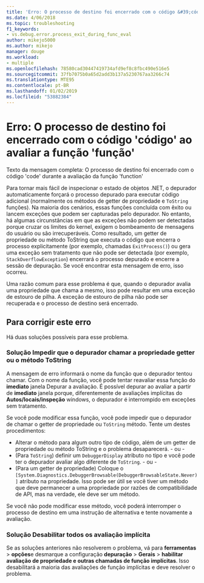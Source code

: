 ```yaml
---
title: 'Erro: O processo de destino foi encerrado com o código &#39;código&#39; ao avaliar a função &#39;função&#39; | Microsoft Docs'
ms.date: 4/06/2018
ms.topic: troubleshooting
f1_keywords:
- vs.debug.error.process_exit_during_func_eval
author: mikejo5000
ms.author: mikejo
manager: douge
ms.workload:
- multiple
ms.openlocfilehash: 78580cad30447419734afd9ef8c8fbc490e516e5
ms.sourcegitcommit: 37fb7075b0a65d2add3b137a5230767aa3266c74
ms.translationtype: MTE95
ms.contentlocale: pt-BR
ms.lasthandoff: 01/02/2019
ms.locfileid: "53882384"
---
```

# <a name="error-the-target-process-exited-with-code-39code39-while-evaluating-the-function-39function39"></a>Erro: O processo de destino foi encerrado com o código &#39;código&#39; ao avaliar a função &#39;função&#39;

Texto da mensagem completa: O processo de destino foi encerrado com o código 'code' durante a avaliação da função 'function'

Para tornar mais fácil de inspecionar o estado de objetos .NET, o depurador automaticamente forçará o processo depurado para executar código adicional (normalmente os métodos de getter de propriedade e `ToString` funções). Na maioria dos cenários, essas funções concluída com êxito ou lancem exceções que podem ser capturadas pelo depurador. No entanto, há algumas circunstâncias em que as exceções não podem ser detectadas porque cruzar os limites do kernel, exigem o bombeamento de mensagens do usuário ou são irrecuperáveis. Como resultado, um getter de propriedade ou método ToString que executa o código que encerra o processo explicitamente (por exemplo, chamadas `ExitProcess()`) ou gera uma exceção sem tratamento que não pode ser detectada (por exemplo, `StackOverflowException`) encerrará o processo depurado e encerre a sessão de depuração. Se você encontrar esta mensagem de erro, isso ocorreu.
 
Uma razão comum para esse problema é que, quando o depurador avalia uma propriedade que chama a mesmo, isso pode resultar em uma exceção de estouro de pilha. A exceção de estouro de pilha não pode ser recuperada e o processo de destino será encerrado.
 
## <a name="to-correct-this-error"></a>Para corrigir este erro
 
Há duas soluções possíveis para esse problema.
 
### <a name="solution-1-prevent-the-debugger-from-calling-the-getter-property-or-tostring-method"></a>Solução  Impedir que o depurador chamar a propriedade getter ou o método ToString 

A mensagem de erro informará o nome da função que o depurador tentou chamar. Com o nome da função, você pode tentar reavaliar essa função do **imediato** janela Depurar a avaliação. É possível depurar ao avaliar a partir de **imediato** janela porque, diferentemente de avaliações implícitas do **Autos/locais/inspeção** windows, o depurador é interrompido em exceções sem tratamento.

Se você pode modificar essa função, você pode impedir que o depurador de chamar o getter de propriedade ou `ToString` método. Tente um destes procedimentos:
 
* Alterar o método para algum outro tipo de código, além de um getter de propriedade ou método ToString e o problema desaparecerá.
    - ou -
* (Para `ToString`) definir um `DebuggerDisplay` atributo no tipo e você pode ter o depurador avaliar algo diferente de `ToString`.
    - ou -
* (Para um getter de propriedade) Coloque o `[System.Diagnostics.DebuggerBrowsable(DebuggerBrowsableState.Never)]` atributo na propriedade. Isso pode ser útil se você tiver um método que deve permanecer a uma propriedade por razões de compatibilidade de API, mas na verdade, ele deve ser um método.

Se você não pode modificar esse método, você poderá interromper o processo de destino em uma instrução de alternativa e tente novamente a avaliação.
 
### <a name="solution-2-disable-all-implicit-evaluation"></a>Solução  Desabilitar todos os avaliação implícita
 
Se as soluções anteriores não resolverem o problema, vá para **ferramentas** > **opções**e desmarque a configuração **depuração**  >   **Gerais** > **habilitar avaliação de propriedade e outras chamadas de função implícitas**. Isso desabilitará a maioria das avaliações de função implícitas e deve resolver o problema.

